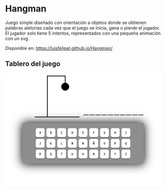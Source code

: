 # Hangman
Juego simple diseñado con orientación a objetos donde se obtienen palabras aletorias cada vez que el juego se inicia, gana o pierde el jugador.
El jugador solo tiene 5 intentos, representados con una pequeña animación con un svg.

Disponible en: https://luisfelipel.github.io/Hangman/

## Tablero del juego
<p align="center">
<img src="https://github.com/LuisFelipeL/Hangman/blob/master/img/hangman.PNG" width="500px">
</p>
